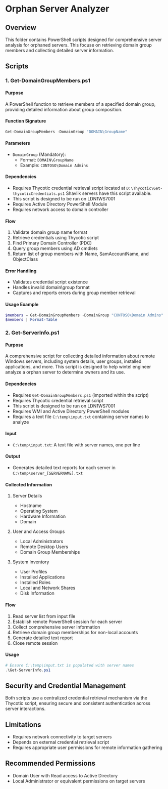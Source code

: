 # Orphan Server Analyzer

## Overview
This folder contains PowerShell scripts designed for comprehensive server analysis for orphaned servers. This focuse on retrieving domain group members and collecting detailed server information.

## Scripts

### 1. Get-DomainGroupMembers.ps1

#### Purpose
A PowerShell function to retrieve members of a specified domain group, providing detailed information about group composition.

#### Function Signature
```powershell
Get-DomainGroupMembers -DomainGroup "DOMAIN\GroupName"
```

#### Parameters
- `DomainGroup` (Mandatory): 
  - Format: `DOMAIN\GroupName`
  - Example: `CONTOSO\Domain Admins`

#### Dependencies
- Requires Thycotic credential retrieval script located at `D:\Thycotic\Get-thycoticCredentials.ps1` Shavlik servers have this script available.
- This script is designed to be run on LDN1WS7001
- Requires Active Directory PowerShell Module
- Requires network access to domain controller

#### Flow
1. Validate domain group name format
2. Retrieve credentials using Thycotic script
3. Find Primary Domain Controller (PDC)
4. Query group members using AD cmdlets
5. Return list of group members with Name, SamAccountName, and ObjectClass

#### Error Handling
- Validates credential script existence
- Handles invalid domain\group format
- Captures and reports errors during group member retrieval

#### Usage Example
```powershell
$members = Get-DomainGroupMembers -DomainGroup "CONTOSO\Domain Admins"
$members | Format-Table
```

### 2. Get-ServerInfo.ps1

#### Purpose
A comprehensive script for collecting detailed information about remote Windows servers, including system details, user groups, installed applications, and more. This script is designed to help wintel engineer analyze a orphan server to determine owners and its use.

#### Dependencies
- Requires `Get-DomainGroupMembers.ps1` (imported within the script)
- Requires Thycotic credential retrieval script
- This script is designed to be run on LDN1WS7001
- Requires WMI and Active Directory PowerShell modules
- Requires a text file `C:\temp\input.txt` containing server names to analyze

#### Input
- `C:\temp\input.txt`: A text file with server names, one per line

#### Output
- Generates detailed text reports for each server in `C:\temp\server_[SERVERNAME].txt`

#### Collected Information
1. Server Details
   - Hostname
   - Operating System
   - Hardware Information
   - Domain

2. User and Access Groups
   - Local Administrators
   - Remote Desktop Users
   - Domain Group Memberships

3. System Inventory
   - User Profiles
   - Installed Applications
   - Installed Roles
   - Local and Network Shares
   - Disk Information

#### Flow
1. Read server list from input file
2. Establish remote PowerShell session for each server
3. Collect comprehensive server information
4. Retrieve domain group memberships for non-local accounts
5. Generate detailed text report
6. Close remote session

#### Usage
```powershell
# Ensure C:\temp\input.txt is populated with server names
.\Get-ServerInfo.ps1
```

## Security and Credential Management
Both scripts use a centralized credential retrieval mechanism via the Thycotic script, ensuring secure and consistent authentication across server interactions.

## Limitations
- Requires network connectivity to target servers
- Depends on external credential retrieval script
- Requires appropriate user permissions for remote information gathering

## Recommended Permissions
- Domain User with Read access to Active Directory
- Local Administrator or equivalent permissions on target servers
